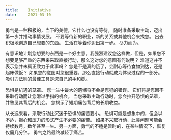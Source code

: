 ```yaml
---
title:    Initiative
date:     2021-03-10
---
```


勇气是一种积极的，当下的美德，它什么也没有等待。 随时准备采取主动，迈出第一步并推动事情发展。 不要等待新的职业，新的关系或其他机会来找您。 出去积极地创造自己想要的东西。 生活在等着你迈出第一步。 尽力而为。

有意识地计划您想要的东西是一个好主意，我强烈建议您这样做，但是，如果您不想要足够严重的东西来采取直接行动，那么这对您的意图有何说明？ 难道这并不表示您并未真正致力于此事吗？ 您是不是真的饿了，会耐心等待食物到达，还是起床做饭？ 如果您的意图对您很重要，那么直接行动就成为体现过程的一部分。 吸引力法则的最佳工具是您自己的手和脚。

恐惧是机遇的笼罩。 您一生中最大的遗憾将不会是您犯的错误。 它们将是您因不采取行动而让您滑过手指的机会。 当您采取主动行动时，您会拉开恐惧的笼罩，并瞥见其背后的机会。 您揭示了短期痛苦背后的长期收益。

从长远来看，采取行动比沉迷于恐惧的痛苦要小。 恐惧可能是想象中的，但会以不适，担心和压力的形式产生不必要的痛苦。 如果不采取行动，此类问题可能会持续数月，数年甚至一生。另一方面，勇气的不适是暂时的，在某些情况下，恢复仅需几分钟。 勇气之路最终减轻了痛苦。

